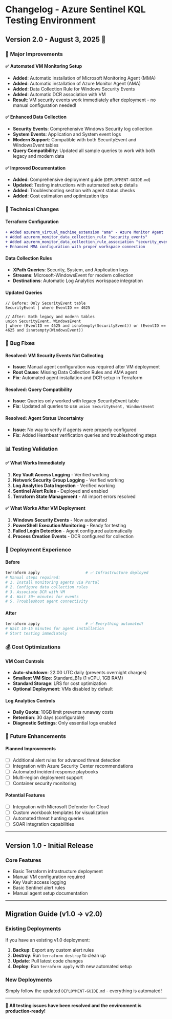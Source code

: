 # Changelog - Azure Sentinel KQL Testing Environment

## Version 2.0 - August 3, 2025 🚀

### 🎉 **Major Improvements**

#### **✅ Automated VM Monitoring Setup**
- **Added**: Automatic installation of Microsoft Monitoring Agent (MMA)
- **Added**: Automatic installation of Azure Monitor Agent (AMA)  
- **Added**: Data Collection Rule for Windows Security Events
- **Added**: Automatic DCR association with VM
- **Result**: VM security events work immediately after deployment - no manual configuration needed!

#### **✅ Enhanced Data Collection**
- **Security Events**: Comprehensive Windows Security log collection
- **System Events**: Application and System event logs
- **Modern Support**: Compatible with both SecurityEvent and WindowsEvent tables
- **Query Compatibility**: Updated all sample queries to work with both legacy and modern data

#### **✅ Improved Documentation**
- **Added**: Comprehensive deployment guide (`DEPLOYMENT-GUIDE.md`)
- **Updated**: Testing instructions with automated setup details
- **Added**: Troubleshooting section with agent status checks
- **Added**: Cost estimation and optimization tips

### 🔧 **Technical Changes**

#### **Terraform Configuration**
```diff
+ Added azurerm_virtual_machine_extension "ama" - Azure Monitor Agent
+ Added azurerm_monitor_data_collection_rule "security_events" 
+ Added azurerm_monitor_data_collection_rule_association "security_events"
+ Enhanced MMA configuration with proper workspace connection
```

#### **Data Collection Rules**
- **XPath Queries**: Security, System, and Application logs
- **Streams**: Microsoft-WindowsEvent for modern collection
- **Destinations**: Automatic Log Analytics workspace integration

#### **Updated Queries**
```kql
// Before: Only SecurityEvent table
SecurityEvent | where EventID == 4625

// After: Both legacy and modern tables
union SecurityEvent, WindowsEvent
| where (EventID == 4625 and isnotempty(SecurityEvent)) or (EventID == 4625 and isnotempty(WindowsEvent))
```

### 🐛 **Bug Fixes**

#### **Resolved: VM Security Events Not Collecting**
- **Issue**: Manual agent configuration was required after VM deployment
- **Root Cause**: Missing Data Collection Rules and AMA agent
- **Fix**: Automated agent installation and DCR setup in Terraform

#### **Resolved: Query Compatibility**
- **Issue**: Queries only worked with legacy SecurityEvent table
- **Fix**: Updated all queries to use `union SecurityEvent, WindowsEvent`

#### **Resolved: Agent Status Uncertainty**
- **Issue**: No way to verify if agents were properly configured
- **Fix**: Added Heartbeat verification queries and troubleshooting steps

### 📊 **Testing Validation**

#### **✅ What Works Immediately**
1. **Key Vault Access Logging** - Verified working
2. **Network Security Group Logging** - Verified working  
3. **Log Analytics Data Ingestion** - Verified working
4. **Sentinel Alert Rules** - Deployed and enabled
5. **Terraform State Management** - All import errors resolved

#### **✅ What Works After VM Deployment**
1. **Windows Security Events** - Now automated
2. **PowerShell Execution Monitoring** - Ready for testing
3. **Failed Login Detection** - Agent configured automatically
4. **Process Creation Events** - DCR configured for collection

### 🎯 **Deployment Experience**

#### **Before**
```bash
terraform apply                    # ✅ Infrastructure deployed
# Manual steps required:
# 1. Install monitoring agents via Portal
# 2. Configure data collection rules  
# 3. Associate DCR with VM
# 4. Wait 30+ minutes for events
# 5. Troubleshoot agent connectivity
```

#### **After**  
```bash
terraform apply                    # ✅ Everything automated!
# Wait 10-15 minutes for agent installation
# Start testing immediately
```

### 💰 **Cost Optimizations**

#### **VM Cost Controls**
- **Auto-shutdown**: 22:00 UTC daily (prevents overnight charges)
- **Smallest VM Size**: Standard_B1s (1 vCPU, 1GB RAM)
- **Standard Storage**: LRS for cost optimization
- **Optional Deployment**: VMs disabled by default

#### **Log Analytics Controls**  
- **Daily Quota**: 10GB limit prevents runaway costs
- **Retention**: 30 days (configurable)
- **Diagnostic Settings**: Only essential logs enabled

### 🔮 **Future Enhancements**

#### **Planned Improvements**
- [ ] Additional alert rules for advanced threat detection
- [ ] Integration with Azure Security Center recommendations
- [ ] Automated incident response playbooks
- [ ] Multi-region deployment support
- [ ] Container security monitoring

#### **Potential Features**
- [ ] Integration with Microsoft Defender for Cloud
- [ ] Custom workbook templates for visualization
- [ ] Automated threat hunting queries
- [ ] SOAR integration capabilities

---

## Version 1.0 - Initial Release

### **Core Features**
- Basic Terraform infrastructure deployment
- Manual VM configuration required
- Key Vault access logging
- Basic Sentinel alert rules
- Manual agent setup documentation

---

## Migration Guide (v1.0 → v2.0)

### **Existing Deployments**
If you have an existing v1.0 deployment:

1. **Backup**: Export any custom alert rules
2. **Destroy**: Run `terraform destroy` to clean up
3. **Update**: Pull latest code changes  
4. **Deploy**: Run `terraform apply` with new automated setup

### **New Deployments**
Simply follow the updated `DEPLOYMENT-GUIDE.md` - everything is automated!

---

**🎉 All testing issues have been resolved and the environment is production-ready!**
